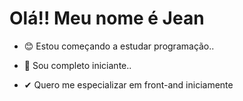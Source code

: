 # Olá!! Meu nome é Jean

- 😊 Estou começando a estudar programação..

- 🐣 Sou completo iniciante..

- ✔ Quero me especializar em front-and iniciamente 
